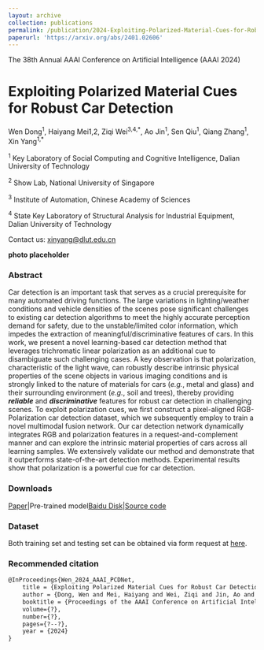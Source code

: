 ```yaml
---
layout: archive
collection: publications
permalink: /publication/2024-Exploiting-Polarized-Material-Cues-for-Robust-Car-Detection
paperurl: 'https://arxiv.org/abs/2401.02606'
---
```


The 38th Annual AAAI Conference on Artificial Intelligence (AAAI 2024)

# Exploiting Polarized Material Cues for Robust Car Detection

Wen Dong<sup>1</sup>, Haiyang Mei1,2, Ziqi Wei<sup>3,4,\*</sup>, Ao Jin<sup>1</sup>, Sen Qiu<sup>1</sup>, Qiang Zhang<sup>1</sup>, Xin Yang<sup>1,\*</sup>

<sup>1</sup> Key Laboratory of Social Computing and Cognitive Intelligence, Dalian University of Technology 

<sup>2</sup> Show Lab, National University of Singapore 

<sup>3</sup> Institute of Automation, Chinese Academy of Sciences 

<sup>4</sup> State Key Laboratory of Structural Analysis for Industrial Equipment, Dalian University of Technology

Contact us: xinyang@dlut.edu.cn

**photo placeholder**

### Abstract

Car detection is an important task that serves as a crucial prerequisite for many automated driving functions. The large variations in lighting/weather conditions and vehicle densities of the scenes pose significant challenges to existing car detection algorithms to meet the highly accurate perception demand for safety, due to the unstable/limited color information, which impedes the extraction of meaningful/discriminative features of cars. In this work, we present a novel learning-based car detection method that leverages trichromatic linear polarization as an additional cue to disambiguate such challenging cases. A key observation is that polarization, characteristic of the light wave, can robustly describe intrinsic physical properties of the scene objects in various imaging conditions and is strongly linked to the nature of materials for cars (*e.g.*, metal and glass) and their surrounding environment (*e.g.*, soil and trees), thereby providing ***reliable*** and ***discriminative*** features for robust car detection in challenging scenes. To exploit polarization cues, we first construct a pixel-aligned RGB-Polarization car detection dataset, which we subsequently employ to train a novel multimodal fusion network. Our car detection network dynamically integrates RGB and polarization features in a request-and-complement manner and can explore the intrinsic material properties of cars across all learning samples. We extensively validate our method and demonstrate that it outperforms state-of-the-art detection methods. Experimental results show that polarization is a powerful cue for car detection.

### Downloads

[Paper](https://arxiv.org/abs/2401.02606)|Pre-trained model[Baidu Disk]()|[Source code](https://github.com/wind1117/AAAI24-PCDNet)

### Dataset

Both training set and testing set can be obtained via form request at [here]().

### Recommended citation

```latex
@InProceedings{Wen_2024_AAAI_PCDNet,
    title = {Exploiting Polarized Material Cues for Robust Car Detection},
    author = {Dong, Wen and Mei, Haiyang and Wei, Ziqi and Jin, Ao and Qiu, Sen and Zhang, Qiang and Yang, Xin},
    booktitle = {Proceedings of the AAAI Conference on Artificial Intelligence},
    volume={?},
    number={?},
    pages={?--?},
    year = {2024}
}
```
